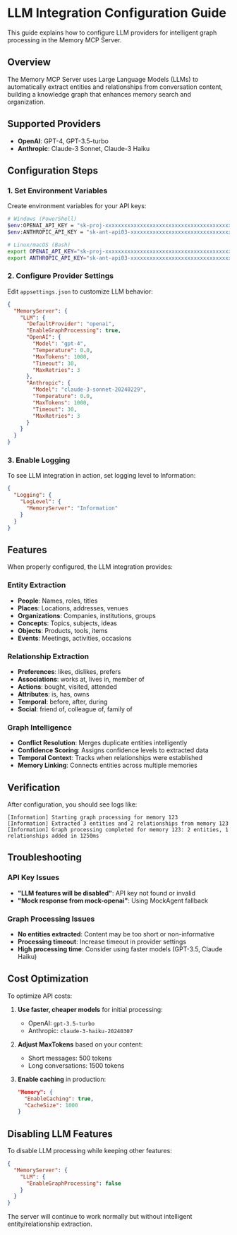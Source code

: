 # LLM Integration Configuration Guide

This guide explains how to configure LLM providers for intelligent graph processing in the Memory MCP Server.

## Overview

The Memory MCP Server uses Large Language Models (LLMs) to automatically extract entities and relationships from conversation content, building a knowledge graph that enhances memory search and organization.

## Supported Providers

- **OpenAI**: GPT-4, GPT-3.5-turbo
- **Anthropic**: Claude-3 Sonnet, Claude-3 Haiku

## Configuration Steps

### 1. Set Environment Variables

Create environment variables for your API keys:

```bash
# Windows (PowerShell)
$env:OPENAI_API_KEY = "sk-proj-xxxxxxxxxxxxxxxxxxxxxxxxxxxxxxxxxxxxxxxxxxxxxxxx"
$env:ANTHROPIC_API_KEY = "sk-ant-api03-xxxxxxxxxxxxxxxxxxxxxxxxxxxxxxxxxxxxxxxx"

# Linux/macOS (Bash)
export OPENAI_API_KEY="sk-proj-xxxxxxxxxxxxxxxxxxxxxxxxxxxxxxxxxxxxxxxxxxxxxxxx"
export ANTHROPIC_API_KEY="sk-ant-api03-xxxxxxxxxxxxxxxxxxxxxxxxxxxxxxxxxxxxxxxx"
```

### 2. Configure Provider Settings

Edit `appsettings.json` to customize LLM behavior:

```json
{
  "MemoryServer": {
    "LLM": {
      "DefaultProvider": "openai",
      "EnableGraphProcessing": true,
      "OpenAI": {
        "Model": "gpt-4",
        "Temperature": 0.0,
        "MaxTokens": 1000,
        "Timeout": 30,
        "MaxRetries": 3
      },
      "Anthropic": {
        "Model": "claude-3-sonnet-20240229",
        "Temperature": 0.0,
        "MaxTokens": 1000,
        "Timeout": 30,
        "MaxRetries": 3
      }
    }
  }
}
```

### 3. Enable Logging

To see LLM integration in action, set logging level to Information:

```json
{
  "Logging": {
    "LogLevel": {
      "MemoryServer": "Information"
    }
  }
}
```

## Features

When properly configured, the LLM integration provides:

### Entity Extraction
- **People**: Names, roles, titles
- **Places**: Locations, addresses, venues  
- **Organizations**: Companies, institutions, groups
- **Concepts**: Topics, subjects, ideas
- **Objects**: Products, tools, items
- **Events**: Meetings, activities, occasions

### Relationship Extraction
- **Preferences**: likes, dislikes, prefers
- **Associations**: works at, lives in, member of
- **Actions**: bought, visited, attended
- **Attributes**: is, has, owns
- **Temporal**: before, after, during
- **Social**: friend of, colleague of, family of

### Graph Intelligence
- **Conflict Resolution**: Merges duplicate entities intelligently
- **Confidence Scoring**: Assigns confidence levels to extracted data
- **Temporal Context**: Tracks when relationships were established
- **Memory Linking**: Connects entities across multiple memories

## Verification

After configuration, you should see logs like:

```
[Information] Starting graph processing for memory 123
[Information] Extracted 3 entities and 2 relationships from memory 123
[Information] Graph processing completed for memory 123: 2 entities, 1 relationships added in 1250ms
```

## Troubleshooting

### API Key Issues
- **"LLM features will be disabled"**: API key not found or invalid
- **"Mock response from mock-openai"**: Using MockAgent fallback

### Graph Processing Issues
- **No entities extracted**: Content may be too short or non-informative
- **Processing timeout**: Increase timeout in provider settings
- **High processing time**: Consider using faster models (GPT-3.5, Claude Haiku)

## Cost Optimization

To optimize API costs:

1. **Use faster, cheaper models** for initial processing:
   - OpenAI: `gpt-3.5-turbo`
   - Anthropic: `claude-3-haiku-20240307`

2. **Adjust MaxTokens** based on your content:
   - Short messages: 500 tokens
   - Long conversations: 1500 tokens

3. **Enable caching** in production:
   ```json
   "Memory": {
     "EnableCaching": true,
     "CacheSize": 1000
   }
   ```

## Disabling LLM Features

To disable LLM processing while keeping other features:

```json
{
  "MemoryServer": {
    "LLM": {
      "EnableGraphProcessing": false
    }
  }
}
```

The server will continue to work normally but without intelligent entity/relationship extraction. 